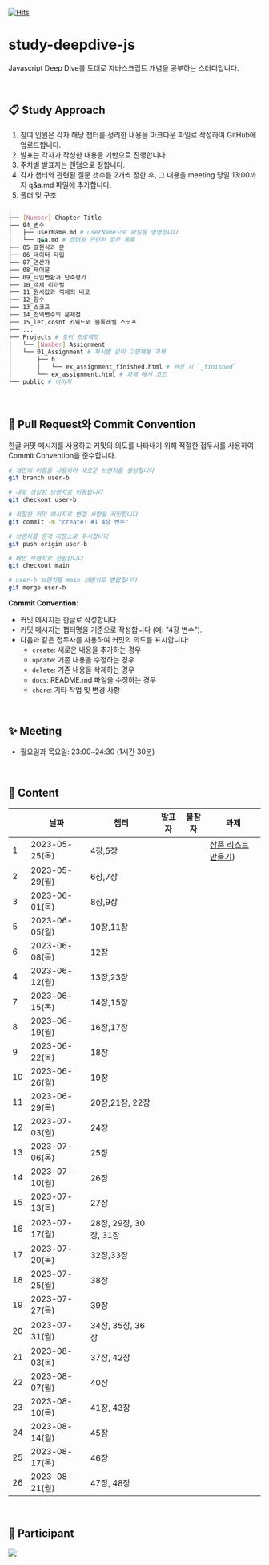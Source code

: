[![Hits](https://hits.seeyoufarm.com/api/count/incr/badge.svg?url=https%3A%2F%2Fgithub.com%2Fgather-around-and-code%2Fstudy-js-deepdive&count_bg=%2379C83D&title_bg=%23555555&icon=&icon_color=%23E7E7E7&title=hits&edge_flat=false)](https://hits.seeyoufarm.com)


# study-deepdive-js
Javascript Deep Dive를 토대로 자바스크립트 개념을 공부하는 스터디입니다.

<br>

## 📋 Study Approach

1. 참여 인원은 각자 해당 챕터를 정리한 내용을 마크다운 파일로 작성하여 GitHub에 업로드합니다.
2. 발표는 각자가 작성한 내용을 기반으로 진행합니다.
3. 주차별 발표자는 랜덤으로 정합니다.
4. 각자 챕터와 관련된 질문 갯수를 2개씩 정한 후, 그 내용을 meeting 당일 13:00까지 q&a.md 파일에 추가합니다.
5. 폴더 및 구조

``` bash
.
├── [Number] Chapter Title 
├── 04_변수
│   ├── userName.md # userName으로 파일을 명명합니다.
│   └── q&a.md # 챕터와 관련된 질문 목록
├── 05_표현식과 문
├── 06_데이터 타입
├── 07_연산자
├── 08_제어문
├── 09_타입변환과 단축평가
├── 10_객체 리터럴
├── 11_원시값과 객체의 비교
├── 12_함수
├── 13_스코프
├── 14_전역변수의 문제점
├── 15_let,cosnt 키워드와 블록레벨 스코프
├── ...
├── Projects # 토이 프로젝트 
│   └── [Number]_Assignment
│   └── 01_Assignment # 차시별 같이 고민해본 과제
│       ├── b
│       │   └── ex_assignment_finished.html # 완성 시 `_finished`
│       └── ex_assignment.html # 과제 예시 코드
└── public # 이미지
```

<br>

## 🤔 Pull Request와 Commit Convention

한글 커밋 메시지를 사용하고 커밋의 의도를 나타내기 위해 적절한 접두사를 사용하여 Commit Convention을 준수합니다.

```bash
# 개인의 이름을 사용하여 새로운 브랜치를 생성합니다
git branch user-b

# 새로 생성된 브랜치로 이동합니다
git checkout user-b

# 적절한 커밋 메시지로 변경 사항을 커밋합니다
git commit -m "create: #1 4장 변수"

# 브랜치를 원격 저장소로 푸시합니다
git push origin user-b

# 메인 브랜치로 전환합니다
git checkout main

# user-b 브랜치를 main 브랜치로 병합합니다
git merge user-b

```

**Commit Convention**:

- 커밋 메시지는 한글로 작성합니다.
- 커밋 메시지는 챕터명을 기준으로 작성합니다 (예: "4장 변수").
- 다음과 같은 접두사를 사용하여 커밋의 의도를 표시합니다:
  - `create`: 새로운 내용을 추가하는 경우
  - `update`: 기존 내용을 수정하는 경우
  - `delete`: 기존 내용을 삭제하는 경우
  - `docs`: README.md 파일을 수정하는 경우
  - `chore`: 기타 작업 및 변경 사항

<br>


## ✨ Meeting 
- 월요일과 목요일: 23:00~24:30 (1시간 30분)


<br>

## 🔖 Content
|   	| 날짜           	| 챕터    	| 발표자 	| 불참자 	| 과제                   	|
|---	|----------------	|---------	|--------	|--------	|------------------------	|
| 1 	| 2023-05-25(목) 	 | 4장,5장   	|        	|        	| [상품 리스트 만들기](https://github.com/gather-around-and-code/study-js-deepdive/issues/3)) 	|
| 2 	| 2023-05-29(월)  	| 6장,7장 	 |        	|        	|                        	|
| 3 	| 2023-06-01(목)  	| 8장,9장  	|        	|        	|                        	|
| 5 	| 2023-06-05(월)  	| 10장,11장   	|        	|        	|                        	|
| 6 	| 2023-06-08(목)  	| 12장   	|        	|        	|                        	|
| 4 	| 2023-06-12(월)  	| 13장,23장   	|        	|        	|                        	|
| 7 	| 2023-06-15(목)  	| 14장,15장   	|        	|        	|                        	|
| 8 	| 2023-06-19(월)  	| 16장,17장   	|        	|        	|                        	|
| 9 	| 2023-06-22(목)  	| 18장   	|        	|        	|                        	|
| 10 	| 2023-06-26(월)  	| 19장   	|       	|        	|                        	|
| 11	| 2023-06-29(목)  	| 20장,21장, 22장	|        	|        	|                        	|
| 12	| 2023-07-03(월)  	| 24장   	|        	|        	|                        	|
| 13	| 2023-07-06(목)  	| 25장   	|        	|        	|                        	|
| 14	| 2023-07-10(월)  	| 26장   	|        	|        	|                        	|
| 15	| 2023-07-13(목)  	| 27장   	|        	|        	|                        	|
| 16	| 2023-07-17(월)  	| 28장, 29장, 30장, 31장   	|        	|        	|                        	|
| 17	| 2023-07-20(목)  	| 32장,33장   	|        	|        	|                        	|
| 18	| 2023-07-25(월)  	| 38장   	|        	|        	|                        	|
| 19	| 2023-07-27(목)  	| 39장   	|        	|        	|                        	|
| 20	| 2023-07-31(월)  	| 34장, 35장, 36장 	|        	|        	|                        	|
| 21	| 2023-08-03(목)  	| 37장, 42장   	|        	|        	|                        	|
| 22	| 2023-08-07(월)  	| 40장   	|        	|        	|                        	|
| 23	| 2023-08-10(목)  	| 41장, 43장   	|        	|        	|                        	|
| 24	| 2023-08-14(월)  	| 45장   	|        	|        	|                        	|
| 25	| 2023-08-17(목)  	| 46장   	|        	|        	|                        	|
| 26	| 2023-08-21(월)  	| 47장, 48장   	|        	|        	|                        	|

<br>

## 💪 Participant

<a href="https://github.com/gather-around-and-code/study-deepdive-js/graphs/contributors">
  <img src="https://contrib.rocks/image?repo=gather-around-and-code/study-deepdive-js" />
</a>

